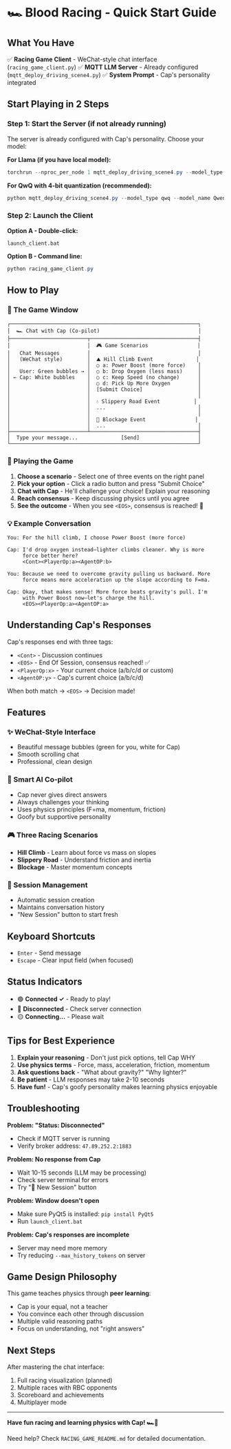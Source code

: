 # 🏎️ Blood Racing - Quick Start Guide

## What You Have

✅ **Racing Game Client** - WeChat-style chat interface (`racing_game_client.py`)
✅ **MQTT LLM Server** - Already configured (`mqtt_deploy_driving_scene4.py`)
✅ **System Prompt** - Cap's personality integrated

## Start Playing in 2 Steps

### Step 1: Start the Server (if not already running)

The server is already configured with Cap's personality. Choose your model:

**For Llama (if you have local model):**
```powershell
torchrun --nproc_per_node 1 mqtt_deploy_driving_scene4.py --model_type llama --ckpt_dir Llama3.1-8B-Instruct --tokenizer_path Llama3.1-8B-Instruct/tokenizer.model --max_batch_size 4 --max_history_tokens 1500 --mqtt_username TangClinic --mqtt_password Tang123
```

**For QwQ with 4-bit quantization (recommended):**
```powershell
python mqtt_deploy_driving_scene4.py --model_type qwq --model_name Qwen/QwQ-32B --quantization 4bit --max_history_tokens 1500 --mqtt_username TangClinic --mqtt_password Tang123
```

### Step 2: Launch the Client

**Option A - Double-click:**
```
launch_client.bat
```

**Option B - Command line:**
```powershell
python racing_game_client.py
```

## How to Play

### 🎯 The Game Window

```
┌─────────────────────────────────────────────────────────────┐
│  🏎️ Chat with Cap (Co-pilot)                                │
├─────────────────────────┬───────────────────────────────────┤
│                         │  🎮 Game Scenarios                │
│   Chat Messages         │                                   │
│   (WeChat style)        │  ⛰️ Hill Climb Event              │
│                         │  ○ a: Power Boost (more force)    │
│   User: Green bubbles → │  ○ b: Drop Oxygen (less mass)     │
│ ← Cap: White bubbles    │  ○ c: Keep Speed (no change)      │
│                         │  ○ d: Pick Up More Oxygen         │
│                         │  [Submit Choice]                  │
│                         │                                   │
│                         │  💧 Slippery Road Event           │
│                         │  ...                              │
│                         │                                   │
│                         │  🚧 Blockage Event                │
│                         │  ...                              │
├─────────────────────────┴───────────────────────────────────┤
│  Type your message...              [Send]                   │
└─────────────────────────────────────────────────────────────┘
```

### 📝 Playing the Game

1. **Choose a scenario** - Select one of three events on the right panel
2. **Pick your option** - Click a radio button and press "Submit Choice"
3. **Chat with Cap** - He'll challenge your choice! Explain your reasoning
4. **Reach consensus** - Keep discussing physics until you agree
5. **See the outcome** - When you see `<EOS>`, consensus is reached! 🎉

### 💡 Example Conversation

```
You: For the hill climb, I choose Power Boost (more force)

Cap: I'd drop oxygen instead—lighter climbs cleaner. Why is more 
     force better here?
     <Cont><PlayerOp:a><AgentOP:b>

You: Because we need to overcome gravity pulling us backward. More 
     force means more acceleration up the slope according to F=ma.

Cap: Okay, that makes sense! More force beats gravity's pull. I'm 
     with Power Boost now—let's charge the hill.
     <EOS><PlayerOp:a><AgentOP:a>
```

## Understanding Cap's Responses

Cap's responses end with three tags:

- `<Cont>` - Discussion continues
- `<EOS>` - End Of Session, consensus reached! ✅
- `<PlayerOp:x>` - Your current choice (a/b/c/d or custom)
- `<AgentOP:y>` - Cap's current choice (a/b/c/d)

When both match → `<EOS>` → Decision made!

## Features

### ✨ WeChat-Style Interface
- Beautiful message bubbles (green for you, white for Cap)
- Smooth scrolling chat
- Professional, clean design

### 🧠 Smart AI Co-pilot
- Cap never gives direct answers
- Always challenges your thinking
- Uses physics principles (F=ma, momentum, friction)
- Goofy but supportive personality

### 🎮 Three Racing Scenarios
- **Hill Climb** - Learn about force vs mass on slopes
- **Slippery Road** - Understand friction and inertia
- **Blockage** - Master momentum concepts

### 🔄 Session Management
- Automatic session creation
- Maintains conversation history
- "New Session" button to start fresh

## Keyboard Shortcuts

- `Enter` - Send message
- `Escape` - Clear input field (when focused)

## Status Indicators

- 🟢 **Connected ✓** - Ready to play!
- 🔴 **Disconnected** - Check server connection
- 🟡 **Connecting...** - Please wait

## Tips for Best Experience

1. **Explain your reasoning** - Don't just pick options, tell Cap WHY
2. **Use physics terms** - Force, mass, acceleration, friction, momentum
3. **Ask questions back** - "What about gravity?" "Why lighter?"
4. **Be patient** - LLM responses may take 2-10 seconds
5. **Have fun!** - Cap's goofy personality makes learning physics enjoyable

## Troubleshooting

**Problem: "Status: Disconnected"**
- Check if MQTT server is running
- Verify broker address: `47.89.252.2:1883`

**Problem: No response from Cap**
- Wait 10-15 seconds (LLM may be processing)
- Check server terminal for errors
- Try "🔄 New Session" button

**Problem: Window doesn't open**
- Make sure PyQt5 is installed: `pip install PyQt5`
- Run `launch_client.bat`

**Problem: Cap's responses are incomplete**
- Server may need more memory
- Try reducing `--max_history_tokens` on server

## Game Design Philosophy

This game teaches physics through **peer learning**:
- Cap is your equal, not a teacher
- You convince each other through discussion
- Multiple valid reasoning paths
- Focus on understanding, not "right answers"

## Next Steps

After mastering the chat interface:
1. Full racing visualization (planned)
2. Multiple races with RBC opponents
3. Scoreboard and achievements
4. Multiplayer mode

---

**Have fun racing and learning physics with Cap! 🏎️💨**

Need help? Check `RACING_GAME_README.md` for detailed documentation.
